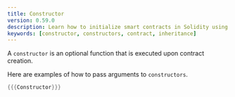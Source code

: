 ```yaml
---
title: Constructor
version: 0.59.0
description: Learn how to initialize smart contracts in Solidity using a constructor
keywords: [constructor, constructors, contract, inheritance]
---
```


A `constructor` is an optional function that is executed upon contract creation.

Here are examples of how to pass arguments to `constructors`.

```rust
{{{Constructor}}}
```
